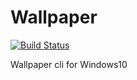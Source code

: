 # Wallpaper

[![Build Status](https://travis-ci.org/pythias/wallpaper-win.svg?branch=master)](https://travis-ci.org/pythias/wallpaper-win)

Wallpaper cli for Windows10
